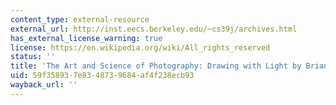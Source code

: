 ```yaml
---
content_type: external-resource
external_url: http://inst.eecs.berkeley.edu/~cs39j/archives.html
has_external_license_warning: true
license: https://en.wikipedia.org/wiki/All_rights_reserved
status: ''
title: 'The Art and Science of Photography: Drawing with Light by Brian Barsky'
uid: 59f35893-7e83-4873-9684-af4f238ecb93
wayback_url: ''
---
```

